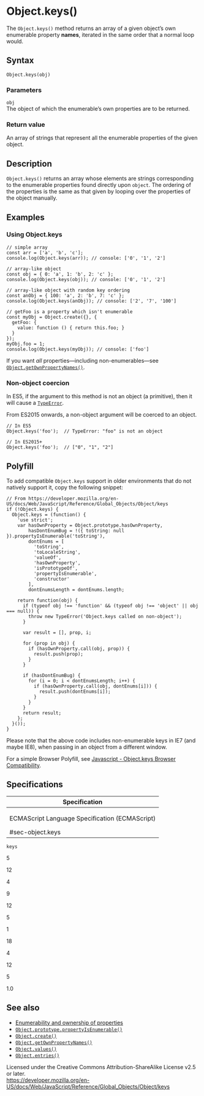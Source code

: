Object.keys()
=============

The `Object.keys()` method returns an array of a given object’s own enumerable property **names**, iterated in the same order that a normal loop would.

Syntax
------

    Object.keys(obj)

### Parameters

`obj`  
The object of which the enumerable’s own properties are to be returned.

### Return value

An array of strings that represent all the enumerable properties of the given object.

Description
-----------

`Object.keys()` returns an array whose elements are strings corresponding to the enumerable properties found directly upon `object`. The ordering of the properties is the same as that given by looping over the properties of the object manually.

Examples
--------

### Using Object.keys

    // simple array
    const arr = ['a', 'b', 'c'];
    console.log(Object.keys(arr)); // console: ['0', '1', '2']

    // array-like object
    const obj = { 0: 'a', 1: 'b', 2: 'c' };
    console.log(Object.keys(obj)); // console: ['0', '1', '2']

    // array-like object with random key ordering
    const anObj = { 100: 'a', 2: 'b', 7: 'c' };
    console.log(Object.keys(anObj)); // console: ['2', '7', '100']

    // getFoo is a property which isn't enumerable
    const myObj = Object.create({}, {
      getFoo: {
        value: function () { return this.foo; }
      }
    });
    myObj.foo = 1;
    console.log(Object.keys(myObj)); // console: ['foo']

If you want *all* properties—including non-enumerables—see [`Object.getOwnPropertyNames()`](getownpropertynames).

### Non-object coercion

In ES5, if the argument to this method is not an object (a primitive), then it will cause a [`TypeError`](../typeerror).

From ES2015 onwards, a non-object argument will be coerced to an object.

    // In ES5
    Object.keys('foo');  // TypeError: "foo" is not an object

    // In ES2015+
    Object.keys('foo');  // ["0", "1", "2"]

Polyfill
--------

To add compatible `Object.keys` support in older environments that do not natively support it, copy the following snippet:

    // From https://developer.mozilla.org/en-US/docs/Web/JavaScript/Reference/Global_Objects/Object/keys
    if (!Object.keys) {
      Object.keys = (function() {
        'use strict';
        var hasOwnProperty = Object.prototype.hasOwnProperty,
            hasDontEnumBug = !({ toString: null }).propertyIsEnumerable('toString'),
            dontEnums = [
              'toString',
              'toLocaleString',
              'valueOf',
              'hasOwnProperty',
              'isPrototypeOf',
              'propertyIsEnumerable',
              'constructor'
            ],
            dontEnumsLength = dontEnums.length;

        return function(obj) {
          if (typeof obj !== 'function' && (typeof obj !== 'object' || obj === null)) {
            throw new TypeError('Object.keys called on non-object');
          }

          var result = [], prop, i;

          for (prop in obj) {
            if (hasOwnProperty.call(obj, prop)) {
              result.push(prop);
            }
          }

          if (hasDontEnumBug) {
            for (i = 0; i < dontEnumsLength; i++) {
              if (hasOwnProperty.call(obj, dontEnums[i])) {
                result.push(dontEnums[i]);
              }
            }
          }
          return result;
        };
      }());
    }

Please note that the above code includes non-enumerable keys in IE7 (and maybe IE8), when passing in an object from a different window.

For a simple Browser Polyfill, see [Javascript - Object.keys Browser Compatibility](https://tokenposts.blogspot.com.au/2012/04/javascript-objectkeys-browser.html).

Specifications
--------------

<table><colgroup><col style="width: 100%" /></colgroup><thead><tr class="header"><th>Specification</th></tr></thead><tbody><tr class="odd"><td><p>ECMAScript Language Specification (ECMAScript)<br />
</p><span class="small">#sec-object.keys</span></td></tr></tbody></table>

`keys`

5

12

4

9

12

5

1

18

4

12

5

1.0

See also
--------

-   [Enumerability and ownership of properties](https://developer.mozilla.org/en-US/docs/Web/JavaScript/Enumerability_and_ownership_of_properties)
-   [`Object.prototype.propertyIsEnumerable()`](propertyisenumerable)
-   [`Object.create()`](create)
-   [`Object.getOwnPropertyNames()`](getownpropertynames)
-   [`Object.values()`](values)
-   [`Object.entries()`](entries)

Licensed under the Creative Commons Attribution-ShareAlike License v2.5 or later.  
<a href="https://developer.mozilla.org/en-US/docs/Web/JavaScript/Reference/Global_Objects/Object/keys" class="_attribution-link">https://developer.mozilla.org/en-US/docs/Web/JavaScript/Reference/Global_Objects/Object/keys</a>
